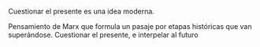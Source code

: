 Cuestionar el presente es una idea moderna.

Pensamiento de Marx que formula un pasaje por etapas históricas que van superándose. Cuestionar el presente, e interpelar al futuro 